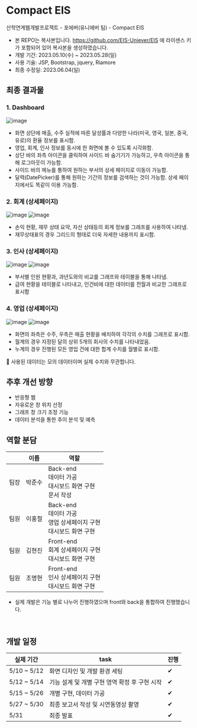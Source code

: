 # Compact EIS

산학연계웹개발프로젝트 - 포에버(유니에버 팀) - Compact EIS

- 본 REPO는 복사본입니다. https://github.com/EIS-Uniever/EIS 에 라이센스 키가 포함되어 있어 복사본을 생성하였습니다.
- 개발 기간: 2023.05.10(수) ~ 2023.05.28(일)
- 사용 기술: JSP, Bootstrap, jquery, Riamore
- 최종 수정일: 2023.06.04(일)

## 최종 결과물

### 1. Dashboard

![image](https://github.com/EIS-Uniever/EIS/assets/58184008/9372b516-908b-4090-8908-b80347322be2)

- 화면 상단에 매출, 수주 실적에 따른 달성률과 다양한 나라(미국, 영국, 일본, 중국, 유로)의 환율 정보를 표시함.
- 영업, 회계, 인사 정보를 동시에 한 화면에 볼 수 있도록 시각화함.
- 상단 바의 좌측 아이콘을 클릭하여 사이드 바 숨기기가 가능하고, 우측 아이콘을 통해 로그아웃이 가능함.
- 사이드 바의 메뉴를 통하여 원하는 부서의 상세 페이지로 이동이 가능함.
- 달력(DatePicker)를 통해 원하는 기간의 정보를 검색하는 것이 가능함. 상세 페이지에서도 똑같이 이용 가능함.
  <br />

### 2. 회계 (상세페이지)

![image](https://github.com/EIS-Uniever/EIS/assets/58184008/db4bae9e-284d-4bf3-9e56-d9d114f4e0e1)
![image](https://github.com/EIS-Uniever/EIS/assets/58184008/8104feab-2793-4495-b42e-737a3cc12882)

- 손익 현황, 재무 상태 요약, 자산 상태등의 회계 정보를 그래프를 사용하여 나타냄.
- 재무상태표의 경우 그리드의 형태로 더욱 자세한 내용까지 표시함.
  <br />

### 3. 인사 (상세페이지)

![image](https://github.com/EIS-Uniever/EIS/assets/58184008/c04938d3-88e3-47b0-9bae-000073f88184)
![image](https://github.com/EIS-Uniever/EIS/assets/58184008/3df31c08-8f20-480f-9aaa-2188d1479db2)

- 부서별 인원 현황과, 과년도와의 비교를 그래프와 테이블을 통해 나타냄.
- 급여 현황을 테이블로 나타내고, 인건비에 대한 데이터를 전월과 비교한 그래프로 표시함
  <br />

### 4. 영업 (상세페이지)

![image](https://github.com/EIS-Uniever/EIS/assets/58184008/69e127b4-bd6a-4b43-abee-d303f3e5ac8e)
![image](https://github.com/EIS-Uniever/EIS/assets/58184008/ccbeac46-0016-40d2-bd20-d21887c09c12)

- 화면의 좌측은 수주, 우측은 매출 현황을 배치하여 각각의 수치를 그래프로 표시함.
- 월계의 경우 지정된 달의 상위 5개의 회사의 수치를 나타내었음.
- 누계의 경우 진행된 모든 영업 건에 대한 합계 수치를 월별로 표시함.
  <br />

👏 사용된 데이터는 모의 데이터이며 실제 수치와 무관합니다.

## 추후 개선 방향

- 반응형 웹
- 자유로운 창 위치 선정
- 그래프 창 크기 조정 기능
- 데이터 분석을 통한 추이 분석 및 예측

## 역할 분담

|      | 이름   | 역할                                                                           |
| ---- | ------ | ------------------------------------------------------------------------------ |
| 팀장 | 박준수 | Back-end<br/>‍데이터 가공<br/>대시보드 화면 구현<br/>문서 작성<br/>            |
| 팀원 | 이홍철 | Back-end<br/>‍데이터 가공<br/>영업 상세페이지 구현<br/>대시보드 화면 구현<br/> |
| 팀원 | 김현진 | Front-end<br/>회계 상세페이지 구현<br/>대시보드 화면 구현<br/>                 |
| 팀원 | 조명현 | Front-end<br/>인사 상세페이지 구현<br/> 대시보드 화면 구현<br/>                |

- 실제 개발은 기능 별로 나누어 진행하였으며 front와 back을 통합하여 진행했습니다.

<br/>

## 개발 일정

| 실제 기간   | task                                          | 진행 |
| ----------- | --------------------------------------------- | ---- |
| 5/10 ~ 5/12 | 화면 디자인 및 개발 환경 세팅                 | ✔    |
| 5/12 ~ 5/14 | 기능 설계 및 개별 구현 영역 확정 후 구현 시작 | ✔    |
| 5/15 ~ 5/26 | 개별 구현, 데이터 가공                        | ✔    |
| 5/27 ~ 5/30 | 최종 보고서 작성 및 시연동영상 촬영           | ✔    |
| 5/31        | 최종 발표                                     | ✔    |
